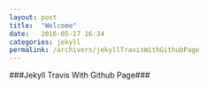 ```yaml
---
layout: post
title:  "Welcome"
date:   2016-05-17 16:34
categories: jekyll
permalink: /archivers/jekyllTravisWithGithubPage
---
```

###Jekyll Travis With Github Page###
